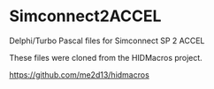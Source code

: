 # Simconnect2ACCEL
Delphi/Turbo Pascal files for Simconnect SP 2 ACCEL

These files were cloned from the HIDMacros project.

https://github.com/me2d13/hidmacros


